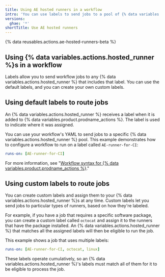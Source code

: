 ```yaml
---
title: Using AE hosted runners in a workflow
intro: 'You can use labels to send jobs to a pool of {% data variables.actions.hosted_runner %}s.'
versions:
  ghae: '*'
shortTitle: Use AE hosted runners
---
```


{% data reusables.actions.ae-hosted-runners-beta %}

## Using {% data variables.actions.hosted_runner %}s in a workflow

Labels allow you to send workflow jobs to any {% data variables.actions.hosted_runner %} that includes that label. You can use the default labels, and you can create your own custom labels.

## Using default labels to route jobs

An {% data variables.actions.hosted_runner %} receives a label when it is added to {% data variables.product.prodname_actions %}. The label is used to indicate where it was assigned.

You can use your workflow's YAML to send jobs to a specific {% data variables.actions.hosted_runner %} pool. This example demonstrates how to configure a workflow to run on a label called `AE-runner-for-CI`:

```yaml
runs-on: [AE-runner-for-CI]
```

For more information, see "[Workflow syntax for {% data variables.product.prodname_actions %}](/github/automating-your-workflow-with-github-actions/workflow-syntax-for-github-actions#jobsjob_idruns-on)."

## Using custom labels to route jobs

You can create custom labels and assign them to your {% data variables.actions.hosted_runner %}s at any time. Custom labels let you send jobs to particular types of runners, based on how they're labeled.

For example, if you have a job that requires a specific software package, you can create a custom label called `octocat` and assign it to the runners that have the package installed. An {% data variables.actions.hosted_runner %} that matches all the assigned labels will then be eligible to run the job.

This example shows a job that uses multiple labels:

```yaml
runs-on: [AE-runner-for-CI, octocat, linux]
```

These labels operate cumulatively, so an {% data variables.actions.hosted_runner %}'s labels must match all of them for it to be eligible to process the job.
